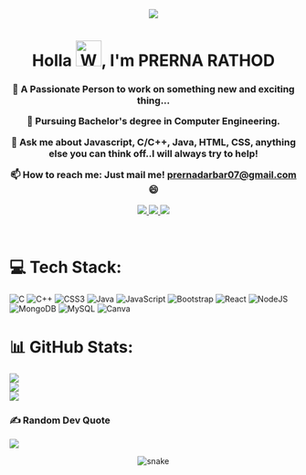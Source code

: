 <p align="center">
	<img src="https://cdn.dribbble.com/users/1292677/screenshots/6139167/avento.gif">
</p>







<h1 align="center">Holla <coders> <img src="https://raw.githubusercontent.com/nixin72/nixin72/master/wave.gif" 
         alt="Waving hand animated gif"
         height="45"
         width="45" />, I'm PRERNA RATHOD</h1>
<h3 align="center">


🔭 A Passionate Person to work on something new and exciting thing...

🌱 Pursuing Bachelor's degree in Computer Engineering.

💬 Ask me about Javascript, C/C++, Java, HTML, CSS, anything else you can think off..I will always try to help!

📫 How to reach me: Just mail me! prernadarbar07@gmail.com 😄
</h3>
<p align="center">
	<a href="https://www.linkedin.com/in/prerna-rathod-a76452237">
		<img src="https://img.shields.io/badge/LinkedIn-0077B5?style=for-the-badge&logo=linkedin&logoColor=white" />
	</a>
	<a href="mailto:prernadarbar07@gmail.com">
		<img src="https://img.shields.io/badge/Gmail-D14836?style=for-the-badge&logo=gmail&logoColor=white" />
	</a>
	<a href="https://instagram.com/inspiration_07_04?igshid=NTA5ZTk1NTc=">
		<img src="https://img.shields.io/badge/instagram-D10875?style=for-the-badge&logo=instagram&logoColor=white" />
	</a>
</p>
<br />




# 💻 Tech Stack:
![C](https://img.shields.io/badge/c-%2300599C.svg?style=for-the-badge&logo=c&logoColor=white) ![C++](https://img.shields.io/badge/c++-%2300599C.svg?style=for-the-badge&logo=c%2B%2B&logoColor=white) ![CSS3](https://img.shields.io/badge/css3-%231572B6.svg?style=for-the-badge&logo=css3&logoColor=white) ![Java](https://img.shields.io/badge/java-%23ED8B00.svg?style=for-the-badge&logo=java&logoColor=white) ![JavaScript](https://img.shields.io/badge/javascript-%23323330.svg?style=for-the-badge&logo=javascript&logoColor=%23F7DF1E) ![Bootstrap](https://img.shields.io/badge/bootstrap-%23563D7C.svg?style=for-the-badge&logo=bootstrap&logoColor=white) ![React](https://img.shields.io/badge/react-%2320232a.svg?style=for-the-badge&logo=react&logoColor=%2361DAFB) ![NodeJS](https://img.shields.io/badge/node.js-6DA55F?style=for-the-badge&logo=node.js&logoColor=white) ![MongoDB](https://img.shields.io/badge/MongoDB-%234ea94b.svg?style=for-the-badge&logo=mongodb&logoColor=white) ![MySQL](https://img.shields.io/badge/mysql-%2300f.svg?style=for-the-badge&logo=mysql&logoColor=white) ![Canva](https://img.shields.io/badge/Canva-%2300C4CC.svg?style=for-the-badge&logo=Canva&logoColor=white)
# 📊 GitHub Stats:
![](https://github-readme-stats.vercel.app/api?username=prernarathod22&theme=synthwave&hide_border=false&include_all_commits=false&count_private=false)<br/>
![](https://github-readme-streak-stats.herokuapp.com/?user=prernarathod22&theme=synthwave&hide_border=false)<br/>
![](https://github-readme-stats.vercel.app/api/top-langs/?username=prernarathod22&theme=synthwave&hide_border=false&include_all_commits=false&count_private=false&layout=compact)

### ✍️ Random Dev Quote
![](https://quotes-github-readme.vercel.app/api?type=vetical&theme=tokyonight)

<p align="center">
  <img src="https://github.com/ishikkkkaaaa/ishikkkkaaaa/raw/output/github-contribution-grid-snake.svg" alt="snake"></center>
</p>

